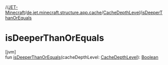 //[JET-Minecraft](../../../index.md)/[de.jet.minecraft.structure.app.cache](../index.md)/[CacheDepthLevel](index.md)/[isDeeperThanOrEquals](is-deeper-than-or-equals.md)

# isDeeperThanOrEquals

[jvm]\
fun [isDeeperThanOrEquals](is-deeper-than-or-equals.md)(cacheDepthLevel: [CacheDepthLevel](index.md)): [Boolean](https://kotlinlang.org/api/latest/jvm/stdlib/kotlin/-boolean/index.html)
